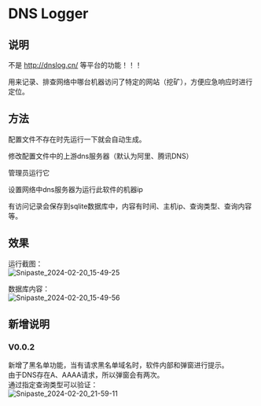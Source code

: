 # DNS Logger   
## 说明  
不是 http://dnslog.cn/  等平台的功能！！！  

用来记录、排查网络中哪台机器访问了特定的网站（挖矿），方便应急响应时进行定位。  

## 方法  
配置文件不存在时先运行一下就会自动生成。   

修改配置文件中的上游dns服务器（默认为阿里、腾讯DNS）  

管理员运行它  

设置网络中dns服务器为运行此软件的机器ip  

有访问记录会保存到sqlite数据库中，内容有时间、主机ip、查询类型、查询内容等。  

## 效果  

运行截图：  
![Snipaste_2024-02-20_15-49-25](https://github.com/wrysunny/dns-logger/assets/20748454/67f15896-5dfe-4a15-95a2-452155483d02)  


数据库内容：  
![Snipaste_2024-02-20_15-49-56](https://github.com/wrysunny/dns-logger/assets/20748454/ea3f3888-d9ff-4b6d-87f1-8c59fec87e6b)  

## 新增说明   

### V0.0.2   
新增了黑名单功能，当有请求黑名单域名时，软件内部和弹窗进行提示。  
由于DNS存在A、AAAA请求，所以弹窗会有两次。    
通过指定查询类型可以验证：  
![Snipaste_2024-02-20_21-59-11](https://github.com/wrysunny/dns-logger/assets/20748454/af37b4e8-b50b-4d7f-8bc2-84503d75773f)
